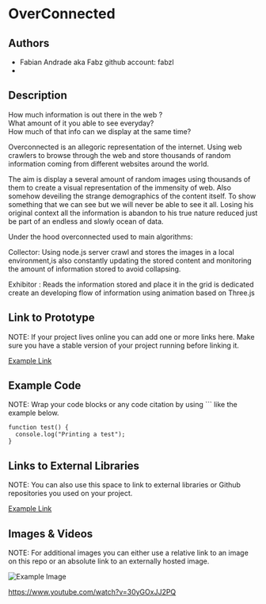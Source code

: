 # OverConnected

## Authors
- Fabian Andrade aka Fabz github account: fabzl
- 
## Description

How much information is out there in the web ? <br>
What amount of it you able to see everyday?<br>
How much of that info can we display at the same time?<br>

Overconnected is an allegoric representation of the internet.
Using web crawlers to browse through the web and store thousands of random information coming from different websites around the world. 

The aim is display a several amount of random images using thousands of them to create a visual representation of the immensity of web. Also somehow deveiling the strange demographics of the content itself. To show something that we can see but we will never be able to see it all.
Losing his original context all the information is abandon to his true nature 
reduced just be part of an endless and slowly ocean of data.

Under the hood overconnected used to main algorithms: 

Collector: 
Using node.js server crawl and stores the images in a local environment,is also constantly updating the stored content and monitoring the amount of information stored to avoid collapsing.

Exhibitor : 
Reads the information stored and place it in the grid is dedicated create an developing flow of information using animation based on Three.js 


## Link to Prototype
NOTE: If your project lives online you can add one or more links here. Make sure you have a stable version of your project running before linking it.

[Example Link](http://www.google.com "Example Link")

## Example Code
NOTE: Wrap your code blocks or any code citation by using ``` like the example below.
```
function test() {
  console.log("Printing a test");
}
```
## Links to External Libraries
 NOTE: You can also use this space to link to external libraries or Github repositories you used on your project.

[Example Link](http://www.google.com "Example Link")

## Images & Videos
NOTE: For additional images you can either use a relative link to an image on this repo or an absolute link to an externally hosted image.

![Example Image](project_images/cover.jpg?raw=true "Example Image")

https://www.youtube.com/watch?v=30yGOxJJ2PQ
